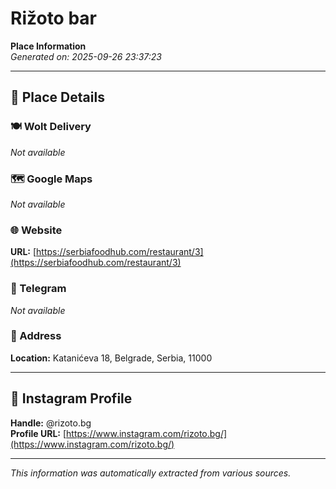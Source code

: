 # Rižoto bar

**Place Information**  
*Generated on: 2025-09-26 23:37:23*

---

## 📍 Place Details

### 🍽️ Wolt Delivery
*Not available*

### 🗺️ Google Maps
*Not available*

### 🌐 Website
**URL:** [https://serbiafoodhub.com/restaurant/3](https://serbiafoodhub.com/restaurant/3)

### 📱 Telegram
*Not available*

### 📍 Address
**Location:** Katanićeva 18, Belgrade, Serbia, 11000

---

## 🔗 Instagram Profile

**Handle:** @rizoto.bg  
**Profile URL:** [https://www.instagram.com/rizoto.bg/](https://www.instagram.com/rizoto.bg/)

---

*This information was automatically extracted from various sources.*
